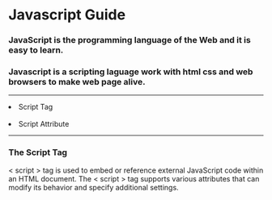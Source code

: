 # Javascript Guide
### JavaScript is the programming language of the Web and it is easy to learn.<br/>
### Javascript is a scripting laguage work with html css and web browsers to make web page alive.
<hr/>
<li>Script Tag </li><br/>
<li>Script Attribute</li>
<hr/>

### The Script Tag

< script > tag is used to embed or reference external JavaScript code within an HTML document. The < script > tag supports various attributes that can modify its behavior and specify additional settings.
